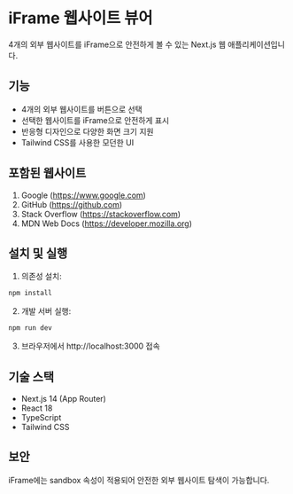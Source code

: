 # iFrame 웹사이트 뷰어

4개의 외부 웹사이트를 iFrame으로 안전하게 볼 수 있는 Next.js 웹 애플리케이션입니다.

## 기능

- 4개의 외부 웹사이트를 버튼으로 선택
- 선택한 웹사이트를 iFrame으로 안전하게 표시
- 반응형 디자인으로 다양한 화면 크기 지원
- Tailwind CSS를 사용한 모던한 UI

## 포함된 웹사이트

1. Google (https://www.google.com)
2. GitHub (https://github.com)
3. Stack Overflow (https://stackoverflow.com)
4. MDN Web Docs (https://developer.mozilla.org)

## 설치 및 실행

1. 의존성 설치:
```bash
npm install
```

2. 개발 서버 실행:
```bash
npm run dev
```

3. 브라우저에서 http://localhost:3000 접속

## 기술 스택

- Next.js 14 (App Router)
- React 18
- TypeScript
- Tailwind CSS

## 보안

iFrame에는 sandbox 속성이 적용되어 안전한 외부 웹사이트 탐색이 가능합니다.
